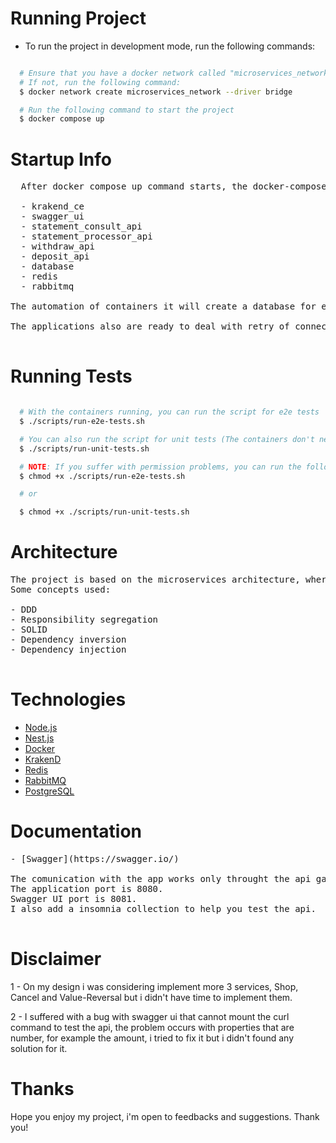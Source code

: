 # Running Project

- To run the project in development mode, run the following commands:

```bash

  # Ensure that you have a docker network called "microservices_network" created
  # If not, run the following command:
  $ docker network create microservices_network --driver bridge

  # Run the following command to start the project
  $ docker compose up

```

# Startup Info

<pre align="start">
  After docker compose up command starts, the docker-compose.yml file will start the following containers:
  
  - krakend_ce
  - swagger_ui
  - statement_consult_api
  - statement_processor_api
  - withdraw_api
  - deposit_api
  - database
  - redis
  - rabbitmq

The automation of containers it will create a database for each microservice, install dependencies, run migrations and deal with de database connection.

The applications also are ready to deal with retry of connections with RabbitMQ

</pre>

# Running Tests

```bash

  # With the containers running, you can run the script for e2e tests
  $ ./scripts/run-e2e-tests.sh

  # You can also run the script for unit tests (The containers don't need to be running)
  $ ./scripts/run-unit-tests.sh

  # NOTE: If you suffer with permission problems, you can run the following command to the affected script:
  $ chmod +x ./scripts/run-e2e-tests.sh

  # or

  $ chmod +x ./scripts/run-unit-tests.sh

```

# Architecture

<pre align="start">
The project is based on the microservices architecture, where each microservice has its own database and is responsible for a specific business rules, the communication between the microservices is made by the RabbitMQ message broker with a Event Driven Architecture.
Some concepts used:

- DDD
- Responsibility segregation
- SOLID
- Dependency inversion
- Dependency injection

</pre>

# Technologies

- [Node.js](https://nodejs.org/en/)
- [Nest.js](https://nestjs.com/)
- [Docker](https://www.docker.com/)
- [KrakenD](https://www.krakend.io/)
- [Redis](https://redis.io/)
- [RabbitMQ](https://www.rabbitmq.com/)
- [PostgreSQL](https://www.postgresql.org/)

# Documentation

<pre align="start">
- [Swagger](https://swagger.io/)

The comunication with the app works only throught the api gateway.
The application port is 8080.
Swagger UI port is 8081.
I also add a insomnia collection to help you test the api.

</pre>

# Disclaimer

<p align="start">
1 - On my design i was considering implement more 3 services, Shop, Cancel and Value-Reversal but i didn't have time to implement them.
</p>
<p align="start">
2 - I suffered with a bug with swagger ui that cannot mount the curl command to test the api, the problem occurs with properties that are number, for example the amount, i tried to fix it but i didn't found any solution for it.
</p>

# Thanks

<p>
Hope you enjoy my project, i'm open to feedbacks and suggestions. Thank you!
</p>
